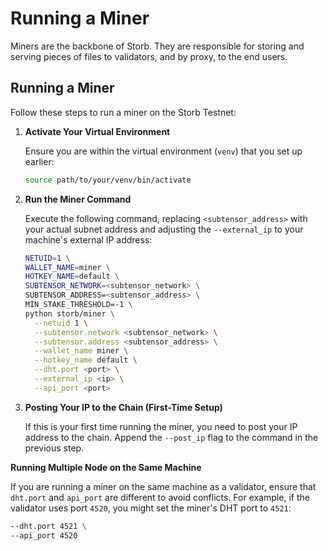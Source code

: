 # Running a Miner

Miners are the backbone of Storb. They are responsible for storing and serving pieces of files to validators, and by proxy, to the end users.

## Running a Miner

Follow these steps to run a miner on the Storb Testnet:

1. **Activate Your Virtual Environment**

   Ensure you are within the virtual environment (`venv`) that you set up earlier:

   ```sh
   source path/to/your/venv/bin/activate
   ```

2. **Run the Miner Command**

   Execute the following command, replacing `<subtensor_address>` with your actual subnet address and adjusting the `--external_ip` to your machine's external IP address:

   ```sh
   NETUID=1 \
   WALLET_NAME=miner \
   HOTKEY_NAME=default \
   SUBTENSOR_NETWORK=<subtensor_network> \
   SUBTENSOR_ADDRESS=<subtensor_address> \
   MIN_STAKE_THRESHOLD=-1 \
   python storb/miner \
     --netuid 1 \
     --subtensor.network <subtensor_network> \
     --subtensor.address <subtensor_address> \
     --wallet_name miner \
     --hotkey_name default \
     --dht.port <port> \
     --external_ip <ip> \
     --api_port <port>
   ```

3. **Posting Your IP to the Chain (First-Time Setup)**

   If this is your first time running the miner, you need to post your IP address to the chain. Append the `--post_ip` flag to the command in the previous step.

**Running Multiple Node on the Same Machine**

   If you are running a miner on the same machine as a validator, ensure that `dht.port` and `api_port` are different to avoid conflicts. For example, if the validator uses port `4520`, you might set the miner's DHT port to `4521`:

   ```sh
   --dht.port 4521 \
   --api_port 4520
   ```
